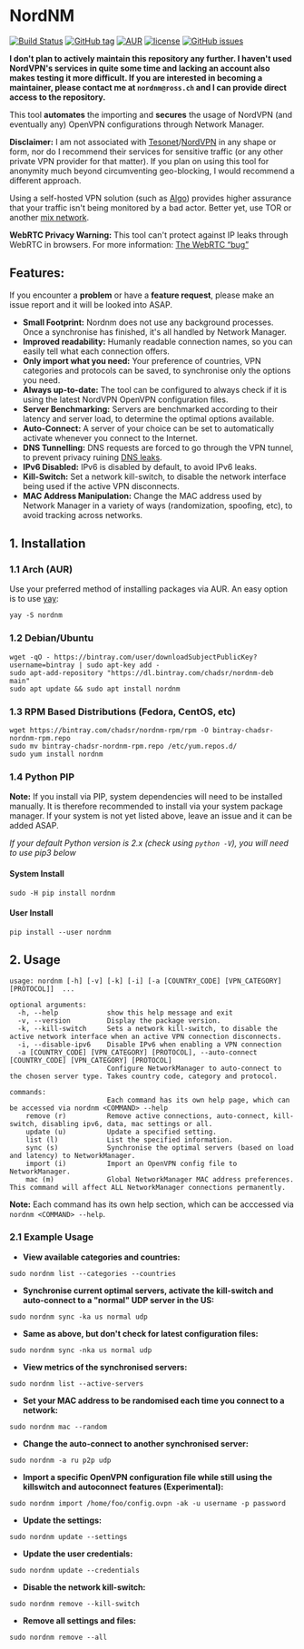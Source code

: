 # NordNM

[![Build Status](https://travis-ci.org/Chadsr/NordVPN-NetworkManager.svg?branch=master)](https://travis-ci.org/Chadsr/NordVPN-NetworkManager)
[![GitHub tag](https://img.shields.io/github/tag/Chadsr/NordVPN-NetworkManager.svg)](https://github.com/Chadsr/NordVPN-NetworkManager/releases)
[![AUR](https://img.shields.io/aur/version/nordnm.svg)](https://aur.archlinux.org/packages/nordnm/)
[![license](https://img.shields.io/github/license/Chadsr/NordVPN-NetworkManager.svg)](https://github.com/Chadsr/NordVPN-NetworkManager/blob/master/LICENSE)
[![GitHub issues](https://img.shields.io/github/issues/Chadsr/NordVPN-NetworkManager.svg)](https://github.com/Chadsr/NordVPN-NetworkManager/issues)

**I don't plan to actively maintain this repository any further. I haven't used NordVPN's services in quite some time and lacking an account also makes testing it more difficult. If you are interested in becoming a maintainer, please contact me at `nordnm@ross.ch` and I can provide direct access to the repository.**

This tool **automates** the importing and **secures** the usage of NordVPN (and eventually any) OpenVPN configurations through Network Manager.

**Disclaimer:** I am not associated with [Tesonet](https://tesonet.com)/[NordVPN](https://nordvpn.com) in any shape or form, nor do I recommend their services for sensitive traffic (or any other private VPN provider for that matter). If you plan on using this tool for anonymity much beyond circumventing geo-blocking, I would recommend a different approach. 

Using a self-hosted VPN solution (such as [Algo](https://github.com/trailofbits/algo)) provides higher assurance that your traffic isn't being monitored by a bad actor. Better yet, use TOR or another [mix network](https://en.wikipedia.org/wiki/Mix_network).

**WebRTC Privacy Warning:**
This tool can't protect against IP leaks through WebRTC in browsers. For more information: [The WebRTC “bug”](https://www.bestvpn.com/a-complete-guide-to-ip-leaks/#webrtc)

## Features:
If you encounter a **problem** or have a **feature request**, please make an issue report and it will be looked into ASAP.

- **Small Footprint:** Nordnm does not use any background processes. Once a synchronise has finished, it's all handled by Network Manager.
- **Improved readability:**
  Humanly readable connection names, so you can easily tell what each connection offers.
- **Only import what you need:**
  Your preference of countries, VPN categories and protocols can be saved, to synchronise only the options you need.
- **Always up-to-date:**
  The tool can be configured to always check if it is using the latest NordVPN OpenVPN configuration files.
- **Server Benchmarking:**
  Servers are benchmarked according to their latency and server load, to determine the optimal options available.
- **Auto-Connect:**
  A server of your choice can be set to automatically activate whenever you connect to the Internet.
- **DNS Tunnelling:**
  DNS requests are forced to go through the VPN tunnel, to prevent privacy ruining [DNS leaks](https://en.wikipedia.org/wiki/DNS_leak).
- **IPv6 Disabled:**
  IPv6 is disabled by default, to avoid IPv6 leaks.
- **Kill-Switch:**
  Set a network kill-switch, to disable the network interface being used if the active VPN disconnects.
- **MAC Address Manipulation:**
  Change the MAC address used by Network Manager in a variety of ways (randomization, spoofing, etc), to avoid tracking across networks.

## 1. Installation
### 1.1 Arch (AUR)
Use your preferred method of installing packages via AUR. An easy option is to use [yay](https://github.com/Jguer/yay):
```
yay -S nordnm
```

### 1.2 Debian/Ubuntu
```
wget -qO - https://bintray.com/user/downloadSubjectPublicKey?username=bintray | sudo apt-key add -
sudo apt-add-repository "https://dl.bintray.com/chadsr/nordnm-deb main"
sudo apt update && sudo apt install nordnm
```

### 1.3 RPM Based Distributions (Fedora, CentOS, etc)
```
wget https://bintray.com/chadsr/nordnm-rpm/rpm -O bintray-chadsr-nordnm-rpm.repo
sudo mv bintray-chadsr-nordnm-rpm.repo /etc/yum.repos.d/
sudo yum install nordnm
```

### 1.4 Python PIP
**Note:** If you install via PIP, system dependencies will need to be installed manually. It is therefore recommended to install via your system package manager. If your system is not yet listed above, leave an issue and it can be added ASAP.

*If your default Python version is 2.x (check using `python -V`), you will need to use pip3 below*

#### System Install
```
sudo -H pip install nordnm
```

#### User Install
```
pip install --user nordnm
```

## 2. Usage
```
usage: nordnm [-h] [-v] [-k] [-i] [-a [COUNTRY_CODE] [VPN_CATEGORY] [PROTOCOL]]  ...

optional arguments:
  -h, --help            show this help message and exit
  -v, --version         Display the package version.
  -k, --kill-switch     Sets a network kill-switch, to disable the active network interface when an active VPN connection disconnects.
  -i, --disable-ipv6    Disable IPv6 when enabling a VPN connection
  -a [COUNTRY_CODE] [VPN_CATEGORY] [PROTOCOL], --auto-connect [COUNTRY_CODE] [VPN_CATEGORY] [PROTOCOL]
                        Configure NetworkManager to auto-connect to the chosen server type. Takes country code, category and protocol.

commands:
                        Each command has its own help page, which can be accessed via nordnm <COMMAND> --help
    remove (r)          Remove active connections, auto-connect, kill-switch, disabling ipv6, data, mac settings or all.
    update (u)          Update a specified setting.
    list (l)            List the specified information.
    sync (s)            Synchronise the optimal servers (based on load and latency) to NetworkManager.
    import (i)          Import an OpenVPN config file to NetworkManager.
    mac (m)             Global NetworkManager MAC address preferences. This command will affect ALL NetworkManager connections permanently.
```

**Note:** Each command has its own help section, which can be acccessed via `nordnm <COMMAND> --help`.

### 2.1 Example Usage
- **View available categories and countries:**
```
sudo nordnm list --categories --countries
```

- **Synchronise current optimal servers, activate the kill-switch and auto-connect to a "normal" UDP server in the US:**
```
sudo nordnm sync -ka us normal udp
```

- **Same as above, but don't check for latest configuration files:**
```
sudo nordnm sync -nka us normal udp
```

- **View metrics of the synchronised servers:**
```
sudo nordnm list --active-servers
```

- **Set your MAC address to be randomised each time you connect to a network:**
```
sudo nordnm mac --random
```

- **Change the auto-connect to another synchronised server:**
```
sudo nordnm -a ru p2p udp
```

- **Import a specific OpenVPN configuration file while still using the killswitch and autoconnect features (Experimental):**
```
sudo nordnm import /home/foo/config.ovpn -ak -u username -p password
```

- **Update the settings:**
```
sudo nordnm update --settings
```

- **Update the user credentials:**
```
sudo nordnm update --credentials
```

- **Disable the network kill-switch:**
```
sudo nordnm remove --kill-switch
```

- **Remove all settings and files:**
```
sudo nordnm remove --all
```
